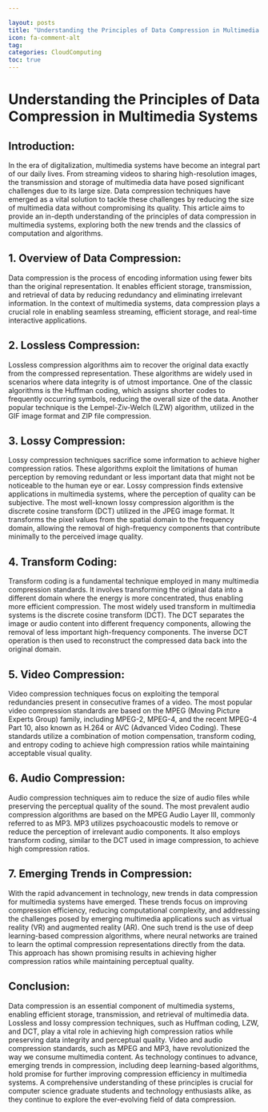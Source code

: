 ```yaml
---

layout: posts
title: "Understanding the Principles of Data Compression in Multimedia Systems"
icon: fa-comment-alt
tag:      
categories: CloudComputing
toc: true
---
```




# Understanding the Principles of Data Compression in Multimedia Systems

## Introduction:
In the era of digitalization, multimedia systems have become an integral part of our daily lives. From streaming videos to sharing high-resolution images, the transmission and storage of multimedia data have posed significant challenges due to its large size. Data compression techniques have emerged as a vital solution to tackle these challenges by reducing the size of multimedia data without compromising its quality. This article aims to provide an in-depth understanding of the principles of data compression in multimedia systems, exploring both the new trends and the classics of computation and algorithms.

## 1. Overview of Data Compression:
Data compression is the process of encoding information using fewer bits than the original representation. It enables efficient storage, transmission, and retrieval of data by reducing redundancy and eliminating irrelevant information. In the context of multimedia systems, data compression plays a crucial role in enabling seamless streaming, efficient storage, and real-time interactive applications.

## 2. Lossless Compression:
Lossless compression algorithms aim to recover the original data exactly from the compressed representation. These algorithms are widely used in scenarios where data integrity is of utmost importance. One of the classic algorithms is the Huffman coding, which assigns shorter codes to frequently occurring symbols, reducing the overall size of the data. Another popular technique is the Lempel-Ziv-Welch (LZW) algorithm, utilized in the GIF image format and ZIP file compression.

## 3. Lossy Compression:
Lossy compression techniques sacrifice some information to achieve higher compression ratios. These algorithms exploit the limitations of human perception by removing redundant or less important data that might not be noticeable to the human eye or ear. Lossy compression finds extensive applications in multimedia systems, where the perception of quality can be subjective. The most well-known lossy compression algorithm is the discrete cosine transform (DCT) utilized in the JPEG image format. It transforms the pixel values from the spatial domain to the frequency domain, allowing the removal of high-frequency components that contribute minimally to the perceived image quality.

## 4. Transform Coding:
Transform coding is a fundamental technique employed in many multimedia compression standards. It involves transforming the original data into a different domain where the energy is more concentrated, thus enabling more efficient compression. The most widely used transform in multimedia systems is the discrete cosine transform (DCT). The DCT separates the image or audio content into different frequency components, allowing the removal of less important high-frequency components. The inverse DCT operation is then used to reconstruct the compressed data back into the original domain.

## 5. Video Compression:
Video compression techniques focus on exploiting the temporal redundancies present in consecutive frames of a video. The most popular video compression standards are based on the MPEG (Moving Picture Experts Group) family, including MPEG-2, MPEG-4, and the recent MPEG-4 Part 10, also known as H.264 or AVC (Advanced Video Coding). These standards utilize a combination of motion compensation, transform coding, and entropy coding to achieve high compression ratios while maintaining acceptable visual quality.

## 6. Audio Compression:
Audio compression techniques aim to reduce the size of audio files while preserving the perceptual quality of the sound. The most prevalent audio compression algorithms are based on the MPEG Audio Layer III, commonly referred to as MP3. MP3 utilizes psychoacoustic models to remove or reduce the perception of irrelevant audio components. It also employs transform coding, similar to the DCT used in image compression, to achieve high compression ratios.

## 7. Emerging Trends in Compression:
With the rapid advancement in technology, new trends in data compression for multimedia systems have emerged. These trends focus on improving compression efficiency, reducing computational complexity, and addressing the challenges posed by emerging multimedia applications such as virtual reality (VR) and augmented reality (AR). One such trend is the use of deep learning-based compression algorithms, where neural networks are trained to learn the optimal compression representations directly from the data. This approach has shown promising results in achieving higher compression ratios while maintaining perceptual quality.

## Conclusion:
Data compression is an essential component of multimedia systems, enabling efficient storage, transmission, and retrieval of multimedia data. Lossless and lossy compression techniques, such as Huffman coding, LZW, and DCT, play a vital role in achieving high compression ratios while preserving data integrity and perceptual quality. Video and audio compression standards, such as MPEG and MP3, have revolutionized the way we consume multimedia content. As technology continues to advance, emerging trends in compression, including deep learning-based algorithms, hold promise for further improving compression efficiency in multimedia systems. A comprehensive understanding of these principles is crucial for computer science graduate students and technology enthusiasts alike, as they continue to explore the ever-evolving field of data compression.